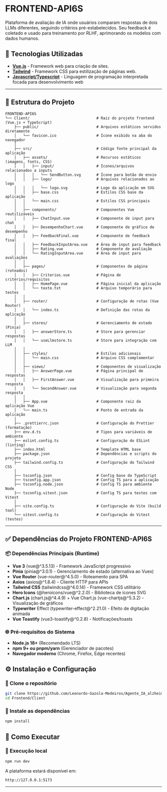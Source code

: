 # FRONTEND-API6S
Plataforma de avaliação de IA onde usuários comparam respostas de dois LLMs diferentes, seguindo critérios pré-estabelecidos. Seu feedback é coletado e usado para treinamento por RLHF, aprimorando os modelos com dados humanos.

## 🚀 Tecnologias Utilizadas

- **[Vue.js](https://vuejs.org/)** - Framework web para criação de sites.
- **[Tailwind](https://tailwindcss.com/)** - Framework CSS para estilização de páginas web.
- **[Javascript/Typescript](https://developer.mozilla.org/en-US/docs/Web/JavaScript)** - Linguagem de programação interpretada focada para desenvolvimento web
  
- ---

## 📁 Estrutura do Projeto

```
FRONTEND-API6S
└── Client/                              # Raiz do projeto frontend (Vue.js + TypeScript)
    ├── public/                          # Arquivos estáticos servidos diretamente
    │   └── favicon.ico                  # Ícone exibido na aba do navegador
    │
    ├── src/                             # Código fonte principal da aplicação
    │   ├── assets/                      # Recursos estáticos (imagens, fonts, CSS)
    │   │   ├── input/                   # Ícones/arquivos relacionados a inputs
    │   │   │   └── SendButton.svg       # Ícone para botão de envio
    │   │   ├── logo/                    # Arquivos relacionados ao logo
    │   │   │   └── logo.svg             # Logo da aplicação em SVG
    │   │   ├── base.css                 # Estilos CSS base da aplicação
    │   │   └── main.css                 # Estilos CSS principais
    │   │
    │   ├── components/                  # Componentes Vue reutilizáveis
    │   │   ├── ChatInput.vue            # Componente de input para chat
    │   │   ├── DesempenhoChart.vue      # Componente de gráfico de desempenho
    │   │   ├── FeedbackFinal.vue        # Componente de feedback final
    │   │   ├── FeedbackInputArea.vue    # Área de input para feedback
    │   │   ├── Rating.vue               # Componente de avaliação
    │   │   └── RatingInputArea.vue      # Área de input para avaliações
    │   │
    │   ├── pages/                       # Componentes de página (roteados)
    │   │   ├── Criterios.vue            # Página de critérios/requisitos
    │   │   ├── HomePage.vue             # Página inicial da aplicação
    │   │   └── texte.txt                # Arquivo temporário para testes
    │   │
    │   ├── router/                      # Configuração de rotas (Vue Router)
    │   │   └── index.ts                 # Definição das rotas da aplicação
    │   │
    │   ├── stores/                      # Gerenciamento de estado (Pinia)
    │   │   ├── answerStore.ts           # Store para gerenciar respostas
    │   │   └── useLlmstore.ts           # Store para integração com LLM
    │   │
    │   ├── styles/                      # Estilos adicionais
    │   │   └── main.css                 # Arquivo CSS complementar
    │   │
    │   ├── views/                       # Componentes de visualização
    │   │   ├── AnswerPage.vue           # Página principal de respostas
    │   │   ├── FirstAnswer.vue          # Visualização para primeira resposta
    │   │   └── SecondAnswer.vue         # Visualização para segunda resposta
    │   │
    │   ├── App.vue                      # Componente raiz da aplicação Vue
    │   └── main.ts                      # Ponto de entrada da aplicação
    │
    ├── .prettierrc.json                 # Configuração do Prettier (formatação)
    ├── env.d.ts                         # Tipos para variáveis de ambiente
    ├── eslint.config.ts                 # Configuração do ESLint (linting)
    ├── index.html                       # Template HTML base
    ├── package.json                     # Dependências e scripts do projeto
    ├── tailwind.config.ts               # Configuração do Tailwind CSS
    │
    ├── tsconfig.json                    # Config base do TypeScript
    ├── tsconfig.app.json                # Config TS para a aplicação
    ├── tsconfig.node.json               # Config TS para ambiente Node
    ├── tsconfig.vitest.json             # Config TS para testes com Vitest
    │
    ├── vite.config.ts                   # Configuração do Vite (build tool)
    └── vitest.config.ts                 # Configuração do Vitest (testes)
```

---

## ✅ Dependências do Projeto FRONTEND-API6S
### 📦 Dependências Principais (Runtime)
- **Vue 3** (vue@^3.5.13) - Framework JavaScript progressivo
- **Pinia** (pinia@^3.0.1) - Gerenciamento de estado (alternativa ao Vuex)
- **Vue Router** (vue-router@^4.5.0) - Roteamento para SPA
- **Axios** (axios@^1.8.4) - Cliente HTTP para APIs
- **Tailwind CSS** (tailwindcss@^4.0.14) - Framework CSS utilitário
- **Hero Icons** (@heroicons/vue@^2.2.0) - Biblioteca de ícones SVG
- **Chart.js** (chart.js@^4.4.9) + Vue Chart.js (vue-chartjs@^5.3.2) - Visualização de gráficos
- **Typewriter** Effect (typewriter-effect@^2.21.0) - Efeito de digitação animada
- **Vue Toastify** (vue3-toastify@^0.2.8) - Notificações/toasts

### 🌐 Pré-requisitos do Sistema
- **Node.js 18+** (Recomendado LTS)
- **npm 9+ ou pnpm/yarn** (Gerenciador de pacotes)
- **Navegador moderno** (Chrome, Firefox, Edge recentes)

## ⚙️ Instalação e Configuração

### 🔹 Clone o repositório

```bash
git clone https://github.com/Leonardo-Gazola-Medeiros/Agente_IA_alzheimer.git
cd Frontend/Client
```

### 🔹 Instale as dependências

```bash
npm install
```


## 🚀 Como Executar

### 🔹 Execução local
```bash
npm run dev
```

A plataforma estará disponível em:
```
http://127.0.0.1:5173
```
---
